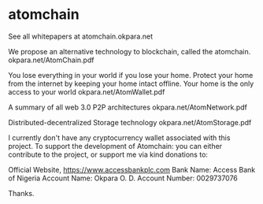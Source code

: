 # atomchain

See all whitepapers at 
atomchain.okpara.net

We propose an alternative technology to blockchain, called the atomchain. 
okpara.net/AtomChain.pdf

You lose everything in your world if you lose your home.
Protect your home from the internet by keeping your home intact offline.
Your home is the only access to your world
okpara.net/AtomWallet.pdf

A summary of all web 3.0 P2P architectures
okpara.net/AtomNetwork.pdf

Distributed-decentralized Storage technology
okpara.net/AtomStorage.pdf

I currently don't have any cryptocurrency wallet associated with this project.
To support the development of Atomchain: 
you can either contribute to the project, or 
support me via kind donations to: 

Official Website, https://www.accessbankplc.com
Bank Name: Access Bank of Nigeria
Account Name: Okpara O. D.
Account Number: 0029737076

Thanks.
